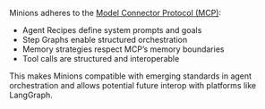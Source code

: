 Minions adheres to the [Model Connector Protocol (MCP)](https://github.com/langchain-ai/langgraph/blob/main/spec/mcp.md):

- Agent Recipes define system prompts and goals
- Step Graphs enable structured orchestration
- Memory strategies respect MCP’s memory boundaries
- Tool calls are structured and interoperable

This makes Minions compatible with emerging standards in agent orchestration and allows potential future interop with platforms like LangGraph.
